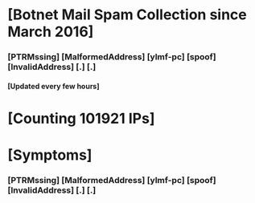 # [Botnet Mail Spam Collection since March 2016]
### [PTRMssing] [MalformedAddress] [ylmf-pc] [spoof] [InvalidAddress] [.] [.]
#### [Updated every few hours]

# [Counting 101921 IPs]

# [Symptoms] 
###   [PTRMssing] [MalformedAddress] [ylmf-pc] [spoof] [InvalidAddress] [.] [.]
